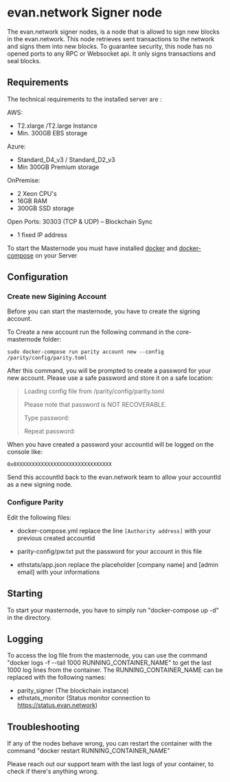 # evan.network Signer node

The evan.network signer nodes, is a node that is allowd to sign new blocks in the evan.network. This node retrieves sent transactions to the network and signs them into new blocks. To guarantee security, this node has no opened ports to any RPC or Websocket api. It only signs transactions and seal blocks. 

## Requirements

The technical requirements to the installed server are :

AWS: 
 - T2.xlarge /T2.large Instance 
 - Min. 300GB EBS storage

Azure: 
 - Standard_D4_v3 / Standard_D2_v3 
 - Min 300GB Premium storage 

OnPremise: 
 - 2 Xeon CPU's 
 - 16GB RAM 
 - 300GB SSD storage

Open Ports: 
30303 (TCP & UDP) – Blockchain Sync

- 1 fixed IP address

To start the Masternode you must have installed [docker](https://www.docker.com/get-docker) and [docker-compose](https://docs.docker.com/compose/install/) on your Server

## Configuration

### Create new Sigining Account

Before you can start the masternode, you have to create the signing account.

To Create a new account run the following command in the core-masternode folder:

`sudo docker-compose run parity account new --config /parity/config/parity.toml`

After this command, you will be prompted to create a password for your new account. Please use a safe password and store it on a safe location:


>Loading config file from /parity/config/parity.toml
>
>Please note that password is NOT RECOVERABLE.
>
>Type password:
>
>Repeat password:


When you have created a password your accountid will be logged on the console like:

`0x0XXXXXXXXXXXXXXXXXXXXXXXXXXXXXXX`

Send this accountId back to the evan.network team to allow your accountId as a new signing node.

### Configure Parity

Edit the following files:

- docker-compose.yml
replace the line `[Authority address]` with your previous created accountid

- parity-config/pw.txt
put the password for your account in this file

- ethstats/app.json
replace the placeholder [company name] and [admin email] with your informations

## Starting

To start your masternode, you have to simply run "docker-compose up -d" in the directory.

## Logging

To access the log file from the masternode, you can use the command "docker logs -f --tail 1000 RUNNING_CONTAINER_NAME" to get the last 1000 log lines from the container. The RUNNING_CONTAINER_NAME can be replaced with the following names:

- parity_signer (The blockchain instance)
- ethstats_monitor (Status monitor connection to https://status.evan.network)

## Troubleshooting

If any of the nodes behave wrong, you can restart the container with the command "docker restart RUNNING_CONTAINER_NAME"

Please reach out our support team with the last logs of your container, to check if there's anything wrong.
